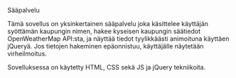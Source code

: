 Sääpalvelu

Tämä sovellus on yksinkertainen sääpalvelu joka käsittelee käyttäjän syöttämän kaupungin nimen, hakee kyseisen kaupungin säätiedot OpenWeatherMap API:sta, ja näyttää tiedot tyylikkäästi animoituna käyttäen jQueryä. Jos tietojen hakeminen epäonnistuu, käyttäjälle näytetään virheilmoitus.

Sovelluksessa on käytetty HTML, CSS sekä JS ja jQuery tekniikoita.



